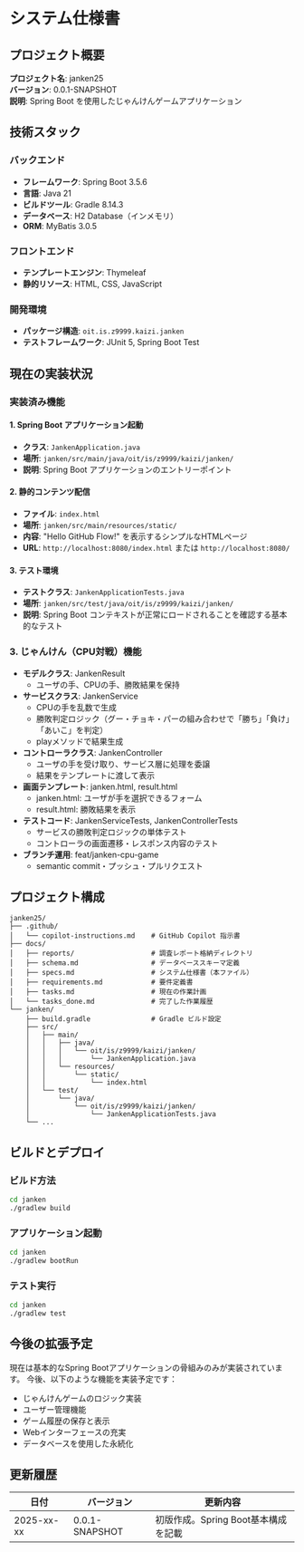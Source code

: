 # システム仕様書

## プロジェクト概要

**プロジェクト名**: janken25  
**バージョン**: 0.0.1-SNAPSHOT  
**説明**: Spring Boot を使用したじゃんけんゲームアプリケーション

## 技術スタック

### バックエンド
- **フレームワーク**: Spring Boot 3.5.6
- **言語**: Java 21
- **ビルドツール**: Gradle 8.14.3
- **データベース**: H2 Database（インメモリ）
- **ORM**: MyBatis 3.0.5

### フロントエンド
- **テンプレートエンジン**: Thymeleaf
- **静的リソース**: HTML, CSS, JavaScript

### 開発環境
- **パッケージ構造**: `oit.is.z9999.kaizi.janken`
- **テストフレームワーク**: JUnit 5, Spring Boot Test

## 現在の実装状況

### 実装済み機能

#### 1. Spring Boot アプリケーション起動
- **クラス**: `JankenApplication.java`
- **場所**: `janken/src/main/java/oit/is/z9999/kaizi/janken/`
- **説明**: Spring Boot アプリケーションのエントリーポイント

#### 2. 静的コンテンツ配信
- **ファイル**: `index.html`
- **場所**: `janken/src/main/resources/static/`
- **内容**: "Hello GitHub Flow!" を表示するシンプルなHTMLページ
- **URL**: `http://localhost:8080/index.html` または `http://localhost:8080/`

#### 3. テスト環境
- **テストクラス**: `JankenApplicationTests.java`
- **場所**: `janken/src/test/java/oit/is/z9999/kaizi/janken/`
- **説明**: Spring Boot コンテキストが正常にロードされることを確認する基本的なテスト

### 3. じゃんけん（CPU対戦）機能
- **モデルクラス**: JankenResult
  - ユーザの手、CPUの手、勝敗結果を保持
- **サービスクラス**: JankenService
  - CPUの手を乱数で生成
  - 勝敗判定ロジック（グー・チョキ・パーの組み合わせで「勝ち」「負け」「あいこ」を判定）
  - playメソッドで結果生成
- **コントローラクラス**: JankenController
  - ユーザの手を受け取り、サービス層に処理を委譲
  - 結果をテンプレートに渡して表示
- **画面テンプレート**: janken.html, result.html
  - janken.html: ユーザが手を選択できるフォーム
  - result.html: 勝敗結果を表示
- **テストコード**: JankenServiceTests, JankenControllerTests
  - サービスの勝敗判定ロジックの単体テスト
  - コントローラの画面遷移・レスポンス内容のテスト
- **ブランチ運用**: feat/janken-cpu-game
  - semantic commit・プッシュ・プルリクエスト

## プロジェクト構成

```
janken25/
├── .github/
│   └── copilot-instructions.md    # GitHub Copilot 指示書
├── docs/
│   ├── reports/                   # 調査レポート格納ディレクトリ
│   ├── schema.md                  # データベーススキーマ定義
│   ├── specs.md                   # システム仕様書（本ファイル）
│   ├── requirements.md            # 要件定義書
│   ├── tasks.md                   # 現在の作業計画
│   └── tasks_done.md              # 完了した作業履歴
└── janken/
    ├── build.gradle               # Gradle ビルド設定
    ├── src/
    │   ├── main/
    │   │   ├── java/
    │   │   │   └── oit/is/z9999/kaizi/janken/
    │   │   │       └── JankenApplication.java
    │   │   └── resources/
    │   │       └── static/
    │   │           └── index.html
    │   └── test/
    │       └── java/
    │           └── oit/is/z9999/kaizi/janken/
    │               └── JankenApplicationTests.java
    └── ...
```

## ビルドとデプロイ

### ビルド方法
```bash
cd janken
./gradlew build
```

### アプリケーション起動
```bash
cd janken
./gradlew bootRun
```

### テスト実行
```bash
cd janken
./gradlew test
```

## 今後の拡張予定

現在は基本的なSpring Bootアプリケーションの骨組みのみが実装されています。
今後、以下のような機能を実装予定です：

- じゃんけんゲームのロジック実装
- ユーザー管理機能
- ゲーム履歴の保存と表示
- Webインターフェースの充実
- データベースを使用した永続化

## 更新履歴

| 日付 | バージョン | 更新内容 |
|------|-----------|---------|
| 2025-xx-xx | 0.0.1-SNAPSHOT | 初版作成。Spring Boot基本構成を記載 |
